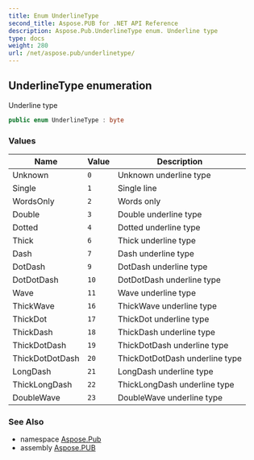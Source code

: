 ```yaml
---
title: Enum UnderlineType
second_title: Aspose.PUB for .NET API Reference
description: Aspose.Pub.UnderlineType enum. Underline type
type: docs
weight: 280
url: /net/aspose.pub/underlinetype/
---
```

## UnderlineType enumeration

Underline type

```csharp
public enum UnderlineType : byte
```

### Values

| Name | Value | Description |
| --- | --- | --- |
| Unknown | `0` | Unknown underline type |
| Single | `1` | Single line |
| WordsOnly | `2` | Words only |
| Double | `3` | Double underline type |
| Dotted | `4` | Dotted underline type |
| Thick | `6` | Thick underline type |
| Dash | `7` | Dash underline type |
| DotDash | `9` | DotDash underline type |
| DotDotDash | `10` | DotDotDash underline type |
| Wave | `11` | Wave underline type |
| ThickWave | `16` | ThickWave underline type |
| ThickDot | `17` | ThickDot underline type |
| ThickDash | `18` | ThickDash underline type |
| ThickDotDash | `19` | ThickDotDash underline type |
| ThickDotDotDash | `20` | ThickDotDotDash underline type |
| LongDash | `21` | LongDash underline type |
| ThickLongDash | `22` | ThickLongDash underline type |
| DoubleWave | `23` | DoubleWave underline type |

### See Also

* namespace [Aspose.Pub](../../aspose.pub/)
* assembly [Aspose.PUB](../../)



